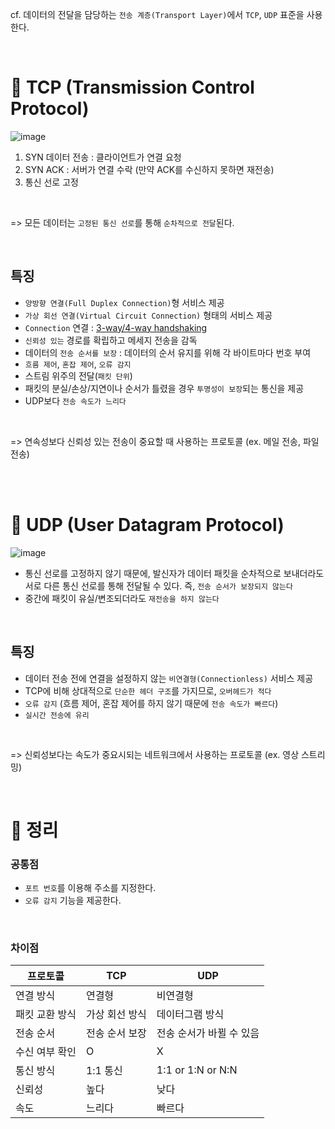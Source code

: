cf. 데이터의 전달을 담당하는 `전송 계층(Transport Layer)`에서 `TCP`, `UDP` 표준을 사용한다.

<br>

# 📍 TCP (Transmission Control Protocol)

![image](https://user-images.githubusercontent.com/78673570/184525180-2c0ecd2d-7cdd-44e7-83e6-3c5832142b1e.png)

1. SYN 데이터 전송 : 클라이언트가 연결 요청
2. SYN ACK : 서버가 연결 수락 (만약 ACK를 수신하지 못하면 재전송) 
3. 통신 선로 고정

<br>

=> 모든 데이터는 `고정된 통신 선로`를 통해 `순차적으로 전달`된다.

<br>

## 특징

- `양방향 연결(Full Duplex Connection)`형 서비스 제공
- `가상 회선 연결(Virtual Circuit Connection)` 형태의 서비스 제공
- `Connection` 연결 : [3-way/4-way handshaking](https://github.com/jaejlf/CS-Study/blob/main/Network/TCP%20handshake/jaejlf.md)
- `신뢰성 있는` 경로를 확립하고 메세지 전송을 감독
- 데이터의 `전송 순서를 보장` : 데이터의 순서 유지를 위해 각 바이트마다 번호 부여
- `흐름 제어`, `혼잡 제어`, `오류 감지`
- 스트림 위주의 전달(`패킷 단위`)
- 패킷의 분실/손상/지연이나 순서가 틀렸을 경우 `투명성이 보장`되는 통신을 제공
- UDP보다 `전송 속도가 느리다`

<br>

=> 연속성보다 신뢰성 있는 전송이 중요할 때 사용하는 프로토콜 (ex. 메일 전송, 파일 전송)


<br><br>

# 📍 UDP (User Datagram Protocol)

![image](https://user-images.githubusercontent.com/78673570/184525302-cbab13ae-2ff0-42d8-b917-c0c667a27b31.png)

- 통신 선로를 고정하지 않기 때문에, 발신자가 데이터 패킷을 순차적으로 보내더라도 서로 다른 통신 선로를 통해 전달될 수 있다. 즉, `전송 순서가 보장되지 않는다`
- 중간에 패킷이 유실/변조되더라도 `재전송을 하지 않는다`

<br>

## 특징

- 데이터 전송 전에 연결을 설정하지 않는 `비연결형(Connectionless)` 서비스 제공
- TCP에 비해 상대적으로 `단순한 헤더 구조`를 가지므로, `오버헤드가 적다`
- `오류 감지` (흐름 제어, 혼잡 제어를 하지 않기 때문에 `전송 속도가 빠르다`)
- `실시간 전송에 유리`


<br>

=> 신뢰성보다는 속도가 중요시되는 네트워크에서 사용하는 프로토콜 (ex. 영상 스트리밍)

<br>

# 📍 정리

### 공통점

- `포트 번호`를 이용해 주소를 지정한다.
- `오류 감지` 기능을 제공한다.

<br>

### 차이점

프로토콜 | TCP | UDP
 -- | -- | --
 연결 방식 | 연결형 | 비연결형
 패킷 교환 방식 | 가상 회선 방식 | 데이터그램 방식
 전송 순서 | 전송 순서 보장 | 전송 순서가 바뀔 수 있음
 수신 여부 확인 | O | X
 통신 방식 | 1:1 통신 | 1:1 or 1:N or N:N
 신뢰성 | 높다 | 낮다
 속도 | 느리다 | 빠르다
